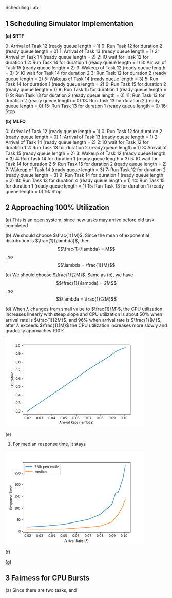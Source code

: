  Scheduling Lab

## 1 Scheduling Simulator Implementation

**(a) SRTF**

0: Arrival of Task 12 (ready queue length = 1) 
0: Run Task 12 for duration 2 (ready queue length = 0) 
1: Arrival of Task 13 (ready queue length = 1) 
2: Arrival of Task 14 (ready queue length = 2) 
2: IO wait for Task 12 for duration 1 
2: Run Task 14 for duration 1 (ready queue length = 1) 
3: Arrival of Task 15 (ready queue length = 2) 
3: Wakeup of Task 12 (ready queue length = 3) 
3: IO wait for Task 14 for duration 2
3: Run Task 12 for duration 2 (ready queue length = 2)
5: Wakeup of Task 14 (ready queue length = 3)
5: Run Task 14 for duration 1 (ready queue length = 2)
6: Run Task 15 for duration 2 (ready queue length = 1)
8: Run Task 15 for duration 1 (ready queue length = 1)
9: Run Task 13 for duration 2 (ready queue length = 0)
11: Run Task 13 for duration 2 (ready queue length = 0)
13: Run Task 13 for duration 2 (ready queue length = 0)
15: Run Task 13 for duration 1 (ready queue length = 0)
16: Stop


**(b) MLFQ**

0: Arrival of Task 12 (ready queue length = 1)
0: Run Task 12 for duration 2 (ready queue length = 0)
1: Arrival of Task 13 (ready queue length = 1)
2: Arrival of Task 14 (ready queue length = 2)
2: IO wait for Task 12 for duration 1
2: Run Task 13 for duration 2 (ready queue length = 1)
3: Arrival of Task 15 (ready queue length = 2)
3: Wakeup of Task 12 (ready queue length = 3)
4: Run Task 14 for duration 1 (ready queue length = 3)
5: IO wait for Task 14 for duration 2
5: Run Task 15 for duration 2 (ready queue length = 2)
7: Wakeup of Task 14 (ready queue length = 3)
7: Run Task 12 for duration 2 (ready queue length = 3)
9: Run Task 14 for duration 1 (ready queue length = 2)
10: Run Task 13 for duration 4 (ready queue length = 1)
14: Run Task 15 for duration 1 (ready queue length = 1)
15: Run Task 13 for duration 1 (ready queue length = 0)
16: Stop

## 2 Approaching 100% Utilization

(a) This is an open system, since new tasks may arrive before old task completed

(b) We should choose $\frac{1}{M}$. Since the mean of exponential distribution is $\frac{1}{\lambda}$, then
$$\frac{1}{\lambda} = M$$,
so
$$\lambda = \frac{1}{M}$$

(c) We should choose $\frac{1}{2M}$. Same as (b), we have
$$\frac{1}{\lambda} = 2M$$,
so
$$\lambda = \frac{1}{2M}$$

(d) When $\lambda$ changes from small value to $\frac{1}{M}$, the CPU utilization increases linearly with steep slope and CPU utilization is about $50\%$ when arrival rate is $\frac{1}{2M}$, and $96\%$ when arrival rate is $\frac{1}{M}$, after $\lambda$ exceeds $\frac{1}{M}$ the CPU utilization increases more slowly and gradually approaches $100\%$
![404](1.png)

(e) 

1. For median response time, it stays 

![404](2.png)

(f)

(g)

## 3 Fairness for CPU Bursts

(a) Since there are two tasks, and 